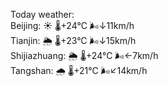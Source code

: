 Today weather:  
Beijing: ☀️   🌡️+24°C 🌬️↓11km/h  
Tianjin: 🌦   🌡️+23°C 🌬️↓15km/h  
Shijiazhuang: 🌦   🌡️+24°C 🌬️←7km/h  
Tangshan: 🌧   🌡️+21°C 🌬️↙14km/h  

